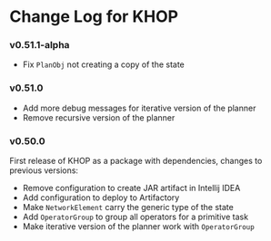 # Change Log for KHOP

### v0.51.1-alpha

* Fix `PlanObj` not creating a copy of the state

### v0.51.0

* Add more debug messages for iterative version of the planner
* Remove recursive version of the planner


### v0.50.0

First release of KHOP as a package with dependencies, changes to previous versions:

* Remove configuration to create JAR artifact in Intellij IDEA
* Add configuration to deploy to Artifactory
* Make `NetworkElement` carry the generic type of the state
* Add `OperatorGroup` to group all operators for a primitive task
* Make iterative version of the planner work with `OperatorGroup`
